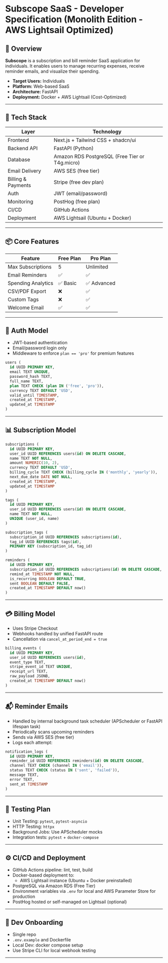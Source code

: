 # Subscope SaaS - Developer Specification (Monolith Edition - AWS Lightsail Optimized)

## 🧠 Overview

**Subscope** is a subscription and bill reminder SaaS application for individuals. It enables users to manage recurring expenses, receive reminder emails, and visualize their spending.

- **Target Users:** Individuals
- **Platform:** Web-based SaaS
- **Architecture:** FastAPI
- **Deployment:** Docker + AWS Lightsail (Cost-Optimized)

---

## 🧩 Tech Stack

| Layer              | Technology                                     |
| ------------------ | ---------------------------------------------- |
| Frontend           | Next.js + Tailwind CSS + shadcn/ui             |
| Backend API        | FastAPI (Python)                               |
| Database           | Amazon RDS PostgreSQL (Free Tier or T4g.micro) |
| Email Delivery     | AWS SES (free tier)                            |
| Billing & Payments | Stripe (free dev plan)                         |
| Auth               | JWT (email/password)                           |
| Monitoring         | PostHog (free plan)                            |
| CI/CD              | GitHub Actions                                 |
| Deployment         | AWS Lightsail (Ubuntu + Docker)                |

---

## 📦 Core Features

| Feature            | Free Plan | Pro Plan    |
| ------------------ | --------- | ----------- |
| Max Subscriptions  | 5         | Unlimited   |
| Email Reminders    | ✅        | ✅          |
| Spending Analytics | ✅ Basic  | ✅ Advanced |
| CSV/PDF Export     | ❌        | ✅          |
| Custom Tags        | ❌        | ✅          |
| Welcome Email      | ✅        | ✅          |

---

## 🔐 Auth Model

- JWT-based authentication
- Email/password login only
- Middleware to enforce `plan == 'pro'` for premium features

```sql
users (
  id UUID PRIMARY KEY,
  email TEXT UNIQUE,
  password_hash TEXT,
  full_name TEXT,
  plan TEXT CHECK (plan IN ('free', 'pro')),
  currency TEXT DEFAULT 'USD',
  valid_until TIMESTAMP,
  created_at TIMESTAMP,
  updated_at TIMESTAMP
)
```

---

## 📊 Subscription Model

```sql
subscriptions (
  id UUID PRIMARY KEY,
  user_id UUID REFERENCES users(id) ON DELETE CASCADE,
  name TEXT NOT NULL,
  amount NUMERIC(10, 2),
  currency TEXT DEFAULT 'USD',
  billing_cycle TEXT CHECK (billing_cycle IN ('monthly', 'yearly')),
  next_due_date DATE NOT NULL,
  created_at TIMESTAMP,
  updated_at TIMESTAMP
)

tags (
  id UUID PRIMARY KEY,
  user_id UUID REFERENCES users(id) ON DELETE CASCADE,
  name TEXT NOT NULL,
  UNIQUE (user_id, name)
)

subscription_tags (
  subscription_id UUID REFERENCES subscriptions(id),
  tag_id UUID REFERENCES tags(id),
  PRIMARY KEY (subscription_id, tag_id)
)

reminders (
  id UUID PRIMARY KEY,
  subscription_id UUID REFERENCES subscriptions(id) ON DELETE CASCADE,
  remind_at TIMESTAMP NOT NULL,
  is_recurring BOOLEAN DEFAULT TRUE,
  sent BOOLEAN DEFAULT FALSE,
  created_at TIMESTAMP DEFAULT now()
)
```

---

## 💳 Billing Model

- Uses Stripe Checkout
- Webhooks handled by unified FastAPI route
- Cancellation via `cancel_at_period_end = true`

```sql
billing_events (
  id UUID PRIMARY KEY,
  user_id UUID REFERENCES users(id),
  event_type TEXT,
  stripe_event_id TEXT UNIQUE,
  receipt_url TEXT,
  raw_payload JSONB,
  created_at TIMESTAMP DEFAULT now()
)
```

---

## 📬 Reminder Emails

- Handled by internal background task scheduler (APScheduler or FastAPI lifespan task)
- Periodically scans upcoming reminders
- Sends via AWS SES (free tier)
- Logs each attempt:

```sql
notification_logs (
  id UUID PRIMARY KEY,
  reminder_id UUID REFERENCES reminders(id) ON DELETE CASCADE,
  channel TEXT CHECK (channel IN ('email')),
  status TEXT CHECK (status IN ('sent', 'failed')),
  message TEXT,
  error TEXT,
  sent_at TIMESTAMP
)
```

---

## 🧪 Testing Plan

- Unit Testing: `pytest`, `pytest-asyncio`
- HTTP Testing: `httpx`
- Background Jobs: Use APScheduler mocks
- Integration tests: `pytest` + `docker-compose`

---

## ⚙️ CI/CD and Deployment

- GitHub Actions pipeline: lint, test, build
- Docker-based deployment to:
  - AWS Lightsail instance (Ubuntu + Docker preinstalled)
- PostgreSQL via Amazon RDS (Free Tier)
- Environment variables via `.env` for local and AWS Parameter Store for production
- PostHog hosted or self-managed on Lightsail (optional)

---

## 📘 Dev Onboarding

- Single repo
- `.env.example` and Dockerfile
- Local Dev: docker compose setup
- Use Stripe CLI for local webhook testing

---
